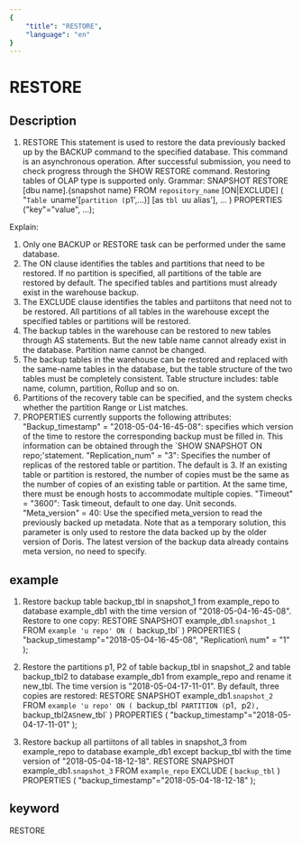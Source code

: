 ```yaml
---
{
    "title": "RESTORE",
    "language": "en"
}
---
```


<!-- 
Licensed to the Apache Software Foundation (ASF) under one
or more contributor license agreements.  See the NOTICE file
distributed with this work for additional information
regarding copyright ownership.  The ASF licenses this file
to you under the Apache License, Version 2.0 (the
"License"); you may not use this file except in compliance
with the License.  You may obtain a copy of the License at

  http://www.apache.org/licenses/LICENSE-2.0

Unless required by applicable law or agreed to in writing,
software distributed under the License is distributed on an
"AS IS" BASIS, WITHOUT WARRANTIES OR CONDITIONS OF ANY
KIND, either express or implied.  See the License for the
specific language governing permissions and limitations
under the License.
-->

# RESTORE
## Description
1. RESTORE
This statement is used to restore the data previously backed up by the BACKUP command to the specified database. This command is an asynchronous operation. After successful submission, you need to check progress through the SHOW RESTORE command. Restoring tables of OLAP type is supported only.
Grammar:
SNAPSHOT RESTORE [dbu name].{snapshot name}
FROM `repository_name`
[ON|EXCLUDE] (
"`Table `uname'[`partition (`p1',...)] [as `tbl `uu alias'],
...
)
PROPERTIES ("key"="value", ...);

Explain:
1. Only one BACKUP or RESTORE task can be performed under the same database.
2. The ON clause identifies the tables and partitions that need to be restored. If no partition is specified, all partitions of the table are restored by default. The specified tables and partitions must already exist in the warehouse backup.
3. The EXCLUDE clause identifies the tables and partiitons that need not to be restored. All partitions of all tables in the warehouse except the specified tables or partitions will be restored.
4. The backup tables in the warehouse can be restored to new tables through AS statements. But the new table name cannot already exist in the database. Partition name cannot be changed.
5. The backup tables in the warehouse can be restored and replaced with the same-name tables in the database, but the table structure of the two tables must be completely consistent. Table structure includes: table name, column, partition, Rollup and so on.
6. Partitions of the recovery table can be specified, and the system checks whether the partition Range or List matches.
7. PROPERTIES currently supports the following attributes:
"Backup_timestamp" = "2018-05-04-16-45-08": specifies which version of the time to restore the corresponding backup must be filled in. This information can be obtained through the `SHOW SNAPSHOT ON repo;'statement.
"Replication_num" = "3": Specifies the number of replicas of the restored table or partition. The default is 3. If an existing table or partition is restored, the number of copies must be the same as the number of copies of an existing table or partition. At the same time, there must be enough hosts to accommodate multiple copies.
"Timeout" = "3600": Task timeout, default to one day. Unit seconds.
"Meta_version" = 40: Use the specified meta_version to read the previously backed up metadata. Note that as a temporary solution, this parameter is only used to restore the data backed up by the older version of Doris. The latest version of the backup data already contains meta version, no need to specify.

## example
1. Restore backup table backup_tbl in snapshot_1 from example_repo to database example_db1 with the time version of "2018-05-04-16-45-08". Restore to one copy:
RESTORE SNAPSHOT example_db1.`snapshot_1`
FROM `example 'u repo'
ON ( `backup_tbl` )
PROPERTIES
(
"backup_timestamp"="2018-05-04-16-45-08",
"Replication\ num" = "1"
);

2. Restore the partitions p1, P2 of table backup_tbl in snapshot_2 and table backup_tbl2 to database example_db1 from example_repo and rename it new_tbl. The time version is "2018-05-04-17-11-01". By default, three copies are restored:
RESTORE SNAPSHOT example_db1.`snapshot_2`
FROM `example 'u repo'
ON
(
`backup_tbl` PARTITION (`p1`, `p2`),
`backup_tbl2` AS `new_tbl`
)
PROPERTIES
(
"backup_timestamp"="2018-05-04-17-11-01"
);

3. Restore backup all partiitons of all tables in snapshot_3 from example_repo to database example_db1 except backup_tbl with the time version of "2018-05-04-18-12-18".
RESTORE SNAPSHOT example_db1.`snapshot_3`
FROM `example_repo`
EXCLUDE ( `backup_tbl` )
PROPERTIES
(
    "backup_timestamp"="2018-05-04-18-12-18"
);
## keyword
RESTORE

